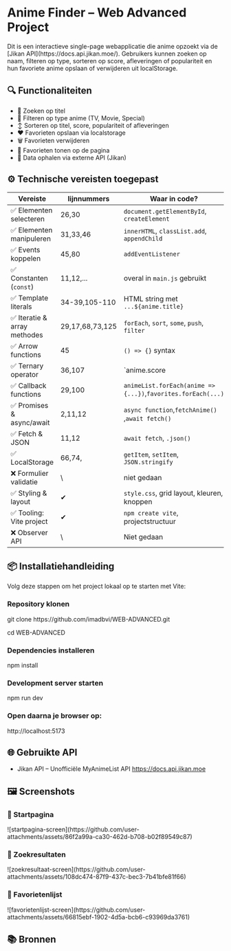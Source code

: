 <h1>Anime Finder – Web Advanced Project</h1>

<p>Dit is een interactieve single-page webapplicatie die anime opzoekt via de [Jikan API](https://docs.api.jikan.moe/).  
Gebruikers kunnen zoeken op naam, filteren op type, sorteren op score, afleveringen of populariteit en hun favoriete anime opslaan of verwijderen uit localStorage.</p>


<h2>🔍 Functionaliteiten</h2>

- 🔎 Zoeken op titel
- 🧩 Filteren op type anime (TV, Movie, Special)
- ↕️ Sorteren op titel, score, populariteit of afleveringen
- ❤️ Favorieten opslaan via localstorage
- 🗑️ Favorieten verwijderen
- 📄 Favorieten tonen op de pagina
- 🔁 Data ophalen via externe API (Jikan)



<h2>⚙️ Technische vereisten toegepast</h2>

| Vereiste                         | lijnnummers    | Waar in code?                                  
|----------------------------------|----------------|------------------------------------------------
| ✅ Elementen selecteren          |26,30          | `document.getElementById`, `createElement`     
| ✅ Elementen manipuleren         |31,33,46       | `innerHTML`, `classList.add`, `appendChild`    
| ✅ Events koppelen               |45,80          | `addEventListener`                   
| ✅ Constanten (`const`)          |11,12,...      | overal in `main.js` gebruikt                   
| ✅ Template literals             |34-39,105-110  | HTML string met `...${anime.title}`                            
| ✅ Iteratie & array methodes     |29,17,68,73,125| `forEach`, `sort`, `some`, `push`, `filter`    
| ✅ Arrow functions               |45             | `() => {}` syntax                    
| ✅ Ternary operator              |36,107         | `anime.score || "Geen score"`                  
| ✅ Callback functions            |29,100         | `animeList.forEach(anime => {...})`,`favorites.forEach(...) `          
| ✅ Promises & async/await        |2,11,12        | `async function`,`fetchAnime()` ,`await fetch()`
| ✅ Fetch & JSON                  |11,12          | `await fetch`, `.json()`                    
| ✅ LocalStorage                  |66,74,         | `getItem`, `setItem`, `JSON.stringify`                 
| ❌ Formulier validatie           | \              | niet gedaan                                    
| ✅ Styling & layout              | ✔             | `style.css`, grid layout, kleuren, knoppen     
| ✅ Tooling: Vite project         | ✔             | `npm create vite`, projectstructuur            
| ❌ Observer API                  | \              | Niet gedaan                                    


<h2>📦 Installatiehandleiding</h2>

Volg deze stappen om het project lokaal op te starten met Vite:
<h3>Repository klonen</h3>
git clone https://github.com/imadbvi/WEB-ADVANCED.git

cd WEB-ADVANCED
<h3>Dependencies installeren</h3>
npm install
<h3>Development server starten</h3>
npm run dev
<h3>Open daarna je browser op:</h3>
http://localhost:5173

<h2>🌐 Gebruikte API</h2>

 - Jikan API – Unofficiële MyAnimeList API
     https://docs.api.jikan.moe

 <h2>🖼️ Screenshots</h2>
   <h3>🔹 Startpagina</h3>
   ![startpagina-screen](https://github.com/user-attachments/assets/86f2a99a-ca30-462d-b708-b02f89549c87)

   <h3>🔹 Zoekresultaten</h3>
   ![zoekresultaat-screen](https://github.com/user-attachments/assets/108dc474-87f9-437c-bec3-7b41bfe81f66)

   <h3>🔹 Favorietenlijst</h3> 
   ![favorietenlijst-screen](https://github.com/user-attachments/assets/66815ebf-1902-4d5a-bcb6-c93969da3761)


 <h2>📚 Bronnen</h2>
 
